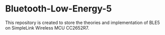 # Bluetooth-Low-Energy-5
This repository is created to store the theories and implementation of BLE5 on SimpleLink Wireless MCU CC2652R7.
